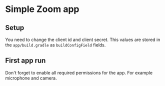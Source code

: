 Simple Zoom app
===============

## Setup ##

You need to change the client id and client secret. This values are stored
in the `app/build.gradle` as `buildConfigField` fields.

## First app run ##

Don't forget to enable all required permissions for the app. For example microphone and camera. 